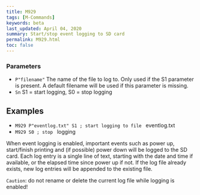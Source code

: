 ```yaml
---
title: M929
tags: [M-Commands] 
keywords: beta 
last_updated: April 04, 2020 
summary: Start/stop event logging to SD card 
permalink: M929.html
toc: false 
---
```



### Parameters

* `P"filename"` The name of the file to log to. Only used if the S1 parameter is present. A default filename will be used if this parameter is missing.
* `Sn` S1 = start logging, S0 = stop logging

## Examples

* ` M929 P"eventlog.txt" S1 ; start logging to file  ` eventlog.txt
* ` M929 S0 ; stop  ` logging

When event logging is enabled, important events such as power up, start/finish printing and (if possible) power down will be logged to the SD card. Each log entry is a single line of text, starting with the date and time if available, or the elapsed time since power up if not. If the log file already exists, new log entries will be appended to the existing file.

`Caution`: do not rename or delete the current log file while logging is enabled!

